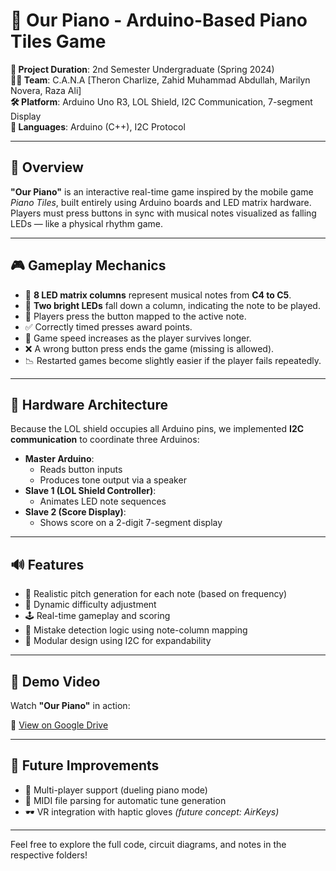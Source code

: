# 🎹 Our Piano - Arduino-Based Piano Tiles Game

**📅 Project Duration**: 2nd Semester Undergraduate (Spring 2024)  
**👨‍💻 Team**: C.A.N.A [Theron Charlize, Zahid Muhammad Abdullah, Marilyn Novera, Raza Ali]  
**🛠 Platform**: Arduino Uno R3, LOL Shield, I2C Communication, 7-segment Display  
**💬 Languages**: Arduino (C++), I2C Protocol

---

## 🔧 Overview
**"Our Piano"** is an interactive real-time game inspired by the mobile game *Piano Tiles*, built entirely using Arduino boards and LED matrix hardware. Players must press buttons in sync with musical notes visualized as falling LEDs — like a physical rhythm game.

---

## 🎮 Gameplay Mechanics
- 🎵 **8 LED matrix columns** represent musical notes from **C4 to C5**.
- 🔻 **Two bright LEDs** fall down a column, indicating the note to be played.
- 🎯 Players press the button mapped to the active note.
- ✅ Correctly timed presses award points.
- 🔁 Game speed increases as the player survives longer.
- ❌ A wrong button press ends the game (missing is allowed).
- 📉 Restarted games become slightly easier if the player fails repeatedly.

---

## 🔄 Hardware Architecture
Because the LOL shield occupies all Arduino pins, we implemented **I2C communication** to coordinate three Arduinos:

- **Master Arduino**:
  - Reads button inputs
  - Produces tone output via a speaker
- **Slave 1 (LOL Shield Controller)**:
  - Animates LED note sequences
- **Slave 2 (Score Display)**:
  - Shows score on a 2-digit 7-segment display

---

## 🔊 Features
- 🎼 Realistic pitch generation for each note (based on frequency)
- 🧠 Dynamic difficulty adjustment
- 🕹 Real-time gameplay and scoring
- 🛑 Mistake detection logic using note-column mapping
- 🧩 Modular design using I2C for expandability

---

## 🎥 Demo Video

Watch **"Our Piano"** in action:

🔗 [View on Google Drive](https://drive.google.com/file/d/1aexgMx8grHPoIK_tpc_UuSy4uI0Ut3_A/view?usp=share_link)

---

## 🌱 Future Improvements
- 👥 Multi-player support (dueling piano mode)
- 🎼 MIDI file parsing for automatic tune generation
- 🕶 VR integration with haptic gloves *(future concept: AirKeys)*

---

Feel free to explore the full code, circuit diagrams, and notes in the respective folders!
